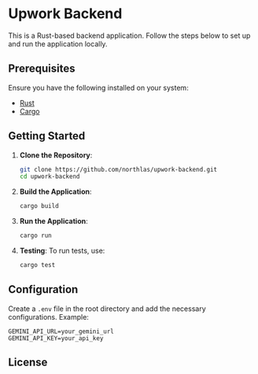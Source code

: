# Upwork Backend

This is a Rust-based backend application. Follow the steps below to set up and run the application locally.

## Prerequisites

Ensure you have the following installed on your system:
- [Rust](https://www.rust-lang.org/tools/install)
- [Cargo](https://doc.rust-lang.org/cargo/getting-started/installation.html)

## Getting Started

1. **Clone the Repository**:
    ```bash
    git clone https://github.com/northlas/upwork-backend.git
    cd upwork-backend
    ```

2. **Build the Application**:
    ```bash
    cargo build
    ```

3. **Run the Application**:
    ```bash
    cargo run
    ```

4. **Testing**:
    To run tests, use:
    ```bash
    cargo test
    ```

## Configuration

Create a `.env` file in the root directory and add the necessary configurations. Example:
```
GEMINI_API_URL=your_gemini_url
GEMINI_API_KEY=your_api_key
```

## License